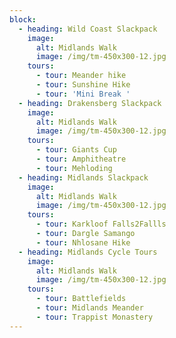 ```yaml
---
block:
  - heading: Wild Coast Slackpack
    image:
      alt: Midlands Walk
      image: /img/tm-450x300-12.jpg
    tours:
      - tour: Meander hike
      - tour: Sunshine Hike
      - tour: 'Mini Break '
  - heading: Drakensberg Slackpack
    image:
      alt: Midlands Walk
      image: /img/tm-450x300-12.jpg
    tours:
      - tour: Giants Cup
      - tour: Amphitheatre
      - tour: Mehloding
  - heading: Midlands Slackpack
    image:
      alt: Midlands Walk
      image: /img/tm-450x300-12.jpg
    tours:
      - tour: Karkloof Falls2Fallls
      - tour: Dargle Samango
      - tour: Nhlosane Hike
  - heading: Midlands Cycle Tours
    image:
      alt: Midlands Walk
      image: /img/tm-450x300-12.jpg
    tours:
      - tour: Battlefields
      - tour: Midlands Meander
      - tour: Trappist Monastery
---
```


